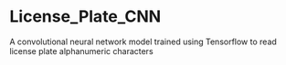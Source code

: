 # License_Plate_CNN
A convolutional neural network model trained using Tensorflow to read license plate alphanumeric characters
